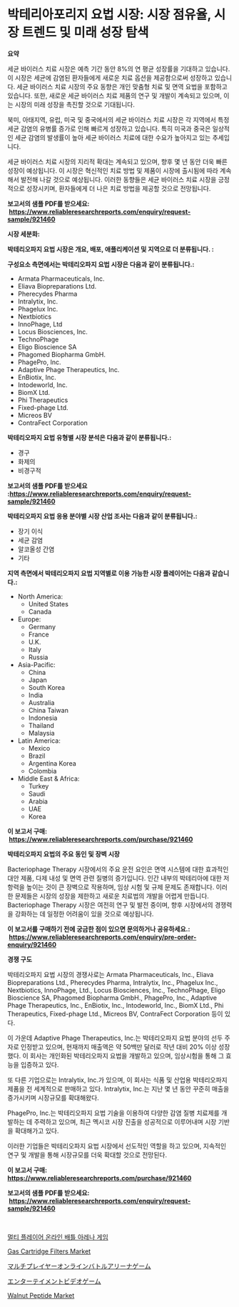 <p><h1>박테리아포리지 요법 시장: 시장 점유율, 시장 트렌드 및 미래 성장 탐색</h1></p><p><strong>요약</strong></p>
<p><p>세균 바이러스 치료 시장은 예측 기간 동안 8%의 연 평균 성장률을 기대하고 있습니다. 이 시장은 세균에 감염된 환자들에게 새로운 치료 옵션을 제공함으로써 성장하고 있습니다. 세균 바이러스 치료 시장의 주요 동향은 개인 맞춤형 치료 및 면역 요법을 포함하고 있습니다. 또한, 새로운 세균 바이러스 치료 제품의 연구 및 개발이 계속되고 있으며, 이는 시장의 미래 성장을 촉진할 것으로 기대됩니다.</p><p>북미, 아태지역, 유럽, 미국 및 중국에서의 세균 바이러스 치료 시장은 각 지역에서 특정 세균 감염의 유병률 증가로 인해 빠르게 성장하고 있습니다. 특히 미국과 중국은 일상적인 세균 감염의 발생률이 높아 세균 바이러스 치료에 대한 수요가 높아지고 있는 추세입니다.</p><p>세균 바이러스 치료 시장의 지리적 확대는 계속되고 있으며, 향후 몇 년 동안 더욱 빠른 성장이 예상됩니다. 이 시장은 혁신적인 치료 방법 및 제품이 시장에 출시됨에 따라 계속해서 발전해 나갈 것으로 예상됩니다. 이러한 동향들은 세균 바이러스 치료 시장을 긍정적으로 성장시키며, 환자들에게 더 나은 치료 방법을 제공할 것으로 전망됩니다.</p></p>
<p><strong>보고서의 샘플 PDF를 받으세요: &nbsp;<a href="https://www.reliableresearchreports.com/enquiry/request-sample/921460">https://www.reliableresearchreports.com/enquiry/request-sample/921460</a></strong></p>
<p><strong>시장 세분화:</strong></p>
<p><strong> 박테리오파지 요법 시장은 개요, 배포, 애플리케이션 및 지역으로 더 분류됩니다. :</strong></p>
<p><strong>구성요소 측면에서는 박테리오파지 요법 시장은 다음과 같이 분류됩니다.:</strong></p>
<p><ul><li>Armata Pharmaceuticals, Inc.</li><li>Eliava Biopreparations Ltd.</li><li>Pherecydes Pharma</li><li>Intralytix, Inc.</li><li>Phagelux Inc.</li><li>Nextbiotics</li><li>InnoPhage, Ltd</li><li>Locus Biosciences, Inc.</li><li>TechnoPhage</li><li>Eligo Bioscience SA</li><li>Phagomed Biopharma GmbH.</li><li>PhagePro, Inc.</li><li>Adaptive Phage Therapeutics, Inc.</li><li>EnBiotix, Inc.</li><li>Intodeworld, Inc.</li><li>BiomX Ltd.</li><li>Phi Therapeutics</li><li>Fixed-phage Ltd.</li><li>Micreos BV</li><li>ContraFect Corporation</li></ul></p>
<p><strong> 박테리오파지 요법 유형별 시장 분석은 다음과 같이 분류됩니다.:</strong></p>
<p><ul><li>경구</li><li>화제의</li><li>비경구적</li></ul></p>
<p><strong>보고서의 샘플 PDF를 받으세요 :<a href="https://www.reliableresearchreports.com/enquiry/request-sample/921460">https://www.reliableresearchreports.com/enquiry/request-sample/921460</a></strong></p>
<p><strong> 박테리오파지 요법 응용 분야별 시장 산업 조사는 다음과 같이 분류됩니다.:</strong></p>
<p><ul><li>장기 이식</li><li>세균 감염</li><li>알코올성 간염</li><li>기타</li></ul></p>
<p><strong>지역 측면에서 박테리오파지 요법 지역별로 이용 가능한 시장 플레이어는 다음과 같습니다.:</strong></p>
<p><ul>
    <li>
        North America:
        <ul>
            <li>United States</li>
            <li>Canada</li>
        </ul>
    </li>
    <li>
        Europe:
        <ul>
            <li>Germany</li>
            <li>France</li>
            <li>U.K.</li>
            <li>Italy</li>
            <li>Russia</li>
        </ul>
    </li>
    <li>
        Asia-Pacific:
        <ul>
            <li>China</li>
            <li>Japan</li>
            <li>South Korea</li>
            <li>India</li>
            <li>Australia</li>
            <li>China Taiwan</li>
            <li>Indonesia</li>
            <li>Thailand</li>
            <li>Malaysia</li>
        </ul>
    </li>
    <li>
        Latin America:
        <ul>
            <li>Mexico</li>
            <li>Brazil</li>
            <li>Argentina Korea</li>
            <li>Colombia</li>
        </ul>
    </li>
    <li>
        Middle East & Africa:
        <ul>
            <li>Turkey</li>
            <li>Saudi</li>
            <li>Arabia</li>
            <li>UAE</li>
            <li>Korea</li>
        </ul>
    </li>
    </ul></p>
<p><strong>이 보고서 구매: &nbsp;<a href="https://www.reliableresearchreports.com/purchase/921460">https://www.reliableresearchreports.com/purchase/921460</a></strong></p>
<p><strong>박테리오파지 요법의 주요 동인 및 장벽 시장</strong></p>
<p><p>Bacteriophage Therapy 시장에서의 주요 운전 요인은 면역 시스템에 대한 효과적인 대안 제품, 다제 내성 및 면역 관련 질병의 증가입니다. 인간 내부의 박테리아에 대한 저항력을 높이는 것이 큰 장벽으로 작용하며, 임상 시험 및 규제 문제도 존재합니다. 이러한 문제들은 시장의 성장을 제한하고 새로운 치료법의 개발을 어렵게 만듭니다. Bacteriophage Therapy 시장은 여전히 연구 및 발전 중이며, 향후 시장에서의 경쟁력을 강화하는 데 일정한 어려움이 있을 것으로 예상됩니다.</p></p>
<p><strong>이 보고서를 구매하기 전에 궁금한 점이 있으면 문의하거나 공유하세요.: &nbsp;<a href="https://www.reliableresearchreports.com/enquiry/pre-order-enquiry/921460">https://www.reliableresearchreports.com/enquiry/pre-order-enquiry/921460</a></strong></p>
<p><strong>경쟁 구도</strong></p>
<p><p>박테리오파지 요법 시장의 경쟁사로는 Armata Pharmaceuticals, Inc., Eliava Biopreparations Ltd., Pherecydes Pharma, Intralytix, Inc., Phagelux Inc., Nextbiotics, InnoPhage, Ltd., Locus Biosciences, Inc., TechnoPhage, Eligo Bioscience SA, Phagomed Biopharma GmbH., PhagePro, Inc., Adaptive Phage Therapeutics, Inc., EnBiotix, Inc., Intodeworld, Inc., BiomX Ltd., Phi Therapeutics, Fixed-phage Ltd., Micreos BV, ContraFect Corporation 등이 있다.</p><p>이 가운데 Adaptive Phage Therapeutics, Inc.는 박테리오파지 요법 분야의 선두 주자로 인정받고 있으며, 현재까지 매출액은 약 50백만 달러로 작년 대비 20% 이상 성장했다. 이 회사는 개인화된 박테리오파지 요법을 개발하고 있으며, 임상시험을 통해 그 효능을 입증하고 있다.</p><p>또 다른 기업으로는 Intralytix, Inc.가 있으며, 이 회사는 식품 및 산업용 박테리오파지 제품을 전 세계적으로 판매하고 있다. Intralytix, Inc.는 지난 몇 년 동안 꾸준히 매출을 증가시키며 시장규모를 확대해왔다.</p><p>PhagePro, Inc.는 박테리오파지 요법 기술을 이용하여 다양한 감염 질병 치료제를 개발하는 데 주력하고 있으며, 최근 멕시코 시장 진출을 성공적으로 이루어내며 시장 기반을 확대해가고 있다.</p><p>이러한 기업들은 박테리오파지 요법 시장에서 선도적인 역할을 하고 있으며, 지속적인 연구 및 개발을 통해 시장규모를 더욱 확대할 것으로 전망된다.</p></p>
<p><strong>이 보고서 구매: &nbsp; <a href="https://www.reliableresearchreports.com/purchase/921460">https://www.reliableresearchreports.com/purchase/921460</a></strong></p>
<p><strong>보고서의 샘플 PDF를 받으세요: &nbsp;<a href="https://www.reliableresearchreports.com/enquiry/request-sample/921460">https://www.reliableresearchreports.com/enquiry/request-sample/921460</a></strong><strong></strong></p>
<p>&nbsp;</p>
<p><p><a href="https://github.com/laholand/Market-Research-Report-List-2/blob/main/5711224182173.md">멀티 플레이어 온라인 배틀 아레나 게임</a></p><p><a href="https://issuu.com/reportprime-2/docs/gas-cartridge-filters-market-size-2030.pptx">Gas Cartridge Filters Market</a></p><p><a href="https://github.com/lababdou/Market-Research-Report-List-2/blob/main/8882709182178.md">マルチプレイヤーオンラインバトルアリーナゲーム</a></p><p><a href="https://github.com/mohamedbakry57/Market-Research-Report-List-2/blob/main/6694315182177.md">エンターテイメントビデオゲーム</a></p><p><a href="https://github.com/Glendatilghmankmgz0rbhwpy/Market-Research-Report-List-1/blob/main/walnut-peptide-market.md">Walnut Peptide Market</a></p></p>
